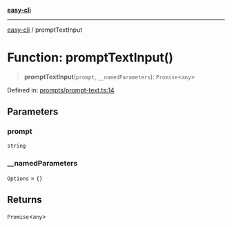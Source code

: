 [**easy-cli**](../README.md)

***

[easy-cli](../globals.md) / promptTextInput

# Function: promptTextInput()

> **promptTextInput**(`prompt`, `__namedParameters`): `Promise`\<`any`\>

Defined in: [prompts/prompt-text.ts:14](https://github.com/patrickeaton/easy-cli/blob/ab5cb143feca4db651c6301eb08aa7237cd71b79/src/prompts/prompt-text.ts#L14)

## Parameters

### prompt

`string`

### \_\_namedParameters

`Options` = `{}`

## Returns

`Promise`\<`any`\>

